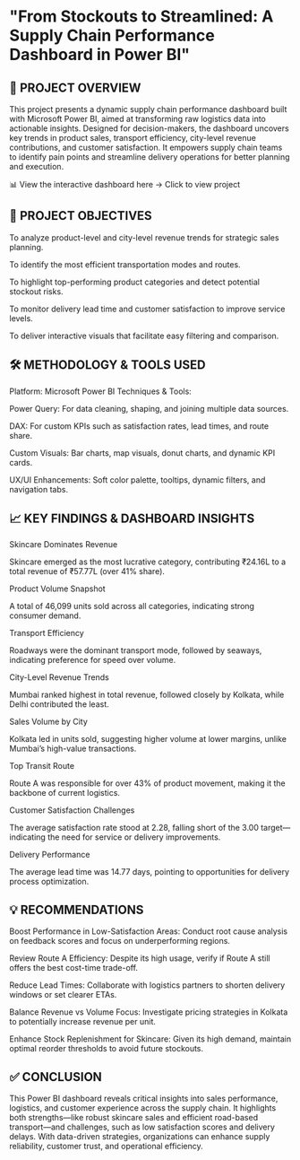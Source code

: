 # "From Stockouts to Streamlined: A Supply Chain Performance Dashboard in Power BI"

## 🚚 PROJECT OVERVIEW
This project presents a dynamic supply chain performance dashboard built with Microsoft Power BI, aimed at transforming raw logistics data into actionable insights. Designed for decision-makers, the dashboard uncovers key trends in product sales, transport efficiency, city-level revenue contributions, and customer satisfaction. It empowers supply chain teams to identify pain points and streamline delivery operations for better planning and execution.

📊 View the interactive dashboard here → Click to view project 

## 🎯 PROJECT OBJECTIVES
To analyze product-level and city-level revenue trends for strategic sales planning.

To identify the most efficient transportation modes and routes.

To highlight top-performing product categories and detect potential stockout risks.

To monitor delivery lead time and customer satisfaction to improve service levels.

To deliver interactive visuals that facilitate easy filtering and comparison.

## 🛠️ METHODOLOGY & TOOLS USED
Platform: Microsoft Power BI
Techniques & Tools:

Power Query: For data cleaning, shaping, and joining multiple data sources.

DAX: For custom KPIs such as satisfaction rates, lead times, and route share.

Custom Visuals: Bar charts, map visuals, donut charts, and dynamic KPI cards.

UX/UI Enhancements: Soft color palette, tooltips, dynamic filters, and navigation tabs.

## 📈 KEY FINDINGS & DASHBOARD INSIGHTS
Skincare Dominates Revenue

Skincare emerged as the most lucrative category, contributing ₹24.16L to a total revenue of ₹57.77L (over 41% share).

Product Volume Snapshot

A total of 46,099 units sold across all categories, indicating strong consumer demand.

Transport Efficiency

Roadways were the dominant transport mode, followed by seaways, indicating preference for speed over volume.

City-Level Revenue Trends

Mumbai ranked highest in total revenue, followed closely by Kolkata, while Delhi contributed the least.

Sales Volume by City

Kolkata led in units sold, suggesting higher volume at lower margins, unlike Mumbai’s high-value transactions.

Top Transit Route

Route A was responsible for over 43% of product movement, making it the backbone of current logistics.

Customer Satisfaction Challenges

The average satisfaction rate stood at 2.28, falling short of the 3.00 target—indicating the need for service or delivery improvements.

Delivery Performance

The average lead time was 14.77 days, pointing to opportunities for delivery process optimization.

## 💡 RECOMMENDATIONS
Boost Performance in Low-Satisfaction Areas: Conduct root cause analysis on feedback scores and focus on underperforming regions.

Review Route A Efficiency: Despite its high usage, verify if Route A still offers the best cost-time trade-off.

Reduce Lead Times: Collaborate with logistics partners to shorten delivery windows or set clearer ETAs.

Balance Revenue vs Volume Focus: Investigate pricing strategies in Kolkata to potentially increase revenue per unit.

Enhance Stock Replenishment for Skincare: Given its high demand, maintain optimal reorder thresholds to avoid future stockouts.

## ✅ CONCLUSION
This Power BI dashboard reveals critical insights into sales performance, logistics, and customer experience across the supply chain. It highlights both strengths—like robust skincare sales and efficient road-based transport—and challenges, such as low satisfaction scores and delivery delays. With data-driven strategies, organizations can enhance supply reliability, customer trust, and operational efficiency.
